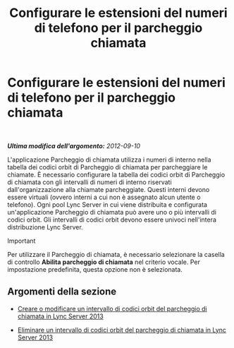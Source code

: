 ﻿---
title: Configurare le estensioni del numeri di telefono per il parcheggio chiamata
TOCTitle: Configurare le estensioni del numeri di telefono per il parcheggio chiamata
ms:assetid: fbf97624-9587-42a6-b276-1b69c574a74d
ms:mtpsurl: https://technet.microsoft.com/it-it/library/Gg182611(v=OCS.15)
ms:contentKeyID: 49302562
ms.date: 08/24/2015
mtps_version: v=OCS.15
ms.translationtype: HT
---

# Configurare le estensioni del numeri di telefono per il parcheggio chiamata

 

_**Ultima modifica dell'argomento:** 2012-09-10_

L'applicazione Parcheggio di chiamata utilizza i numeri di interno nella tabella dei codici orbit di Parcheggio di chiamata per parcheggiare le chiamate. È necessario configurare la tabella dei codici orbit di Parcheggio di chiamata con gli intervalli di numeri di interno riservati dall'organizzazione alla chiamate parcheggiate. Questi interni devono essere virtuali (ovvero interni a cui non è assegnato alcun utente o telefono). Ogni pool Lync Server in cui viene distribuita e configurata un'applicazione Parcheggio di chiamata può avere uno o più intervalli di codici orbit. Gli intervalli di codici orbit devono essere univoci nell'intera distribuzione Lync Server.

> [!important]  
> Per utilizzare il Parcheggio di chiamata, è necessario selezionare la casella di controllo <strong>Abilita parcheggio di chiamata</strong> nel criterio vocale. Per impostazione predefinita, questa opzione non è selezionata.

## Argomenti della sezione

  - [Creare o modificare un intervallo di codici orbit del parcheggio di chiamata in Lync Server 2013](lync-server-2013-create-or-modify-a-call-park-orbit-range.md)

  - [Eliminare un intervallo di codici orbit del parcheggio di chiamata in Lync Server 2013](lync-server-2013-delete-a-call-park-orbit-range.md)

